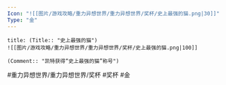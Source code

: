 ```yaml
---
Icon: "![[图片/游戏攻略/重力异想世界/重力异想世界/奖杯/史上最强的猫.png|30]]"
Type: "金"
---
```

```ad-common-gold-trophy
title: (Title:: "史上最强的猫")
![[图片/游戏攻略/重力异想世界/重力异想世界/奖杯/史上最强的猫.png|100]]

(Comment:: "凯特获得“史上最强的猫”称号")
```

#重力异想世界/重力异想世界/奖杯 #奖杯 #金
